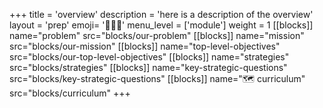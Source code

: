 +++
title = 'overview'
description = 'here is a description of the overview'
layout = 'prep'
emoji= '🧑🏾‍💻'
menu_level = ['module']
weight = 1
[[blocks]]
name="problem"
src="blocks/our-problem"
[[blocks]]
name="mission"
src="blocks/our-mission"
[[blocks]]
name="top-level-objectives"
src="blocks/our-top-level-objectives"
[[blocks]]
name="strategies"
src="blocks/strategies"
[[blocks]]
name="key-strategic-questions"
src="blocks/key-strategic-questions"
[[blocks]]
name="🗺️ curriculum"
src="blocks/curriculum"
+++
